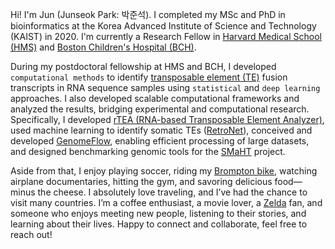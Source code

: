 Hi! I'm Jun (Junseok Park: 박준석). I completed my MSc and PhD in bioinformatics at the Korea Advanced Institute of Science and Technology (KAIST) in 2020. I'm currently a Research Fellow in <a href='https://hms.harvard.edu/'>Harvard Medical School (HMS)</a> and <a href='https://www.childrenshospital.org/'> Boston Children's Hospital (BCH)</a>.

During my postdoctoral fellowship at HMS and BCH, I developed `computational methods` to identify [transposable element (TE)](https://www.nature.com/scitable/topicpage/barbara-mcclintock-and-the-discovery-of-jumping-34083/) fusion transcripts in RNA sequence samples using `statistical` and `deep learning` approaches. I also developed scalable computational frameworks and analyzed the results, bridging experimental and computational research. Specifically, I developed [rTEA (RNA-based Transposable Element Analyzer)](https://pubmed.ncbi.nlm.nih.gov/37905014/), used machine learning to identify somatic TEs ([RetroNet](https://doi.org/10.1101/2024.11.07.619809)), conceived and developed [GenomeFlow](https://github.com/junseokpark/genomeflow), enabling efficient processing of large datasets, and designed benchmarking genomic tools for the [SMaHT](https://github.com/junseokpark/SMaHT) project.

Aside from that, I enjoy playing soccer, riding my [Brompton bike](https://us.brompton.com/), watching airplane documentaries, hitting the gym, and savoring delicious food—minus the cheese. I absolutely love traveling, and I’ve had the chance to visit many countries. I’m a coffee enthusiast, a movie lover, a [Zelda](https://zelda.nintendo.com/) fan, and someone who enjoys meeting new people, listening to their stories, and learning about their lives. Happy to connect and collaborate, feel free to reach out!